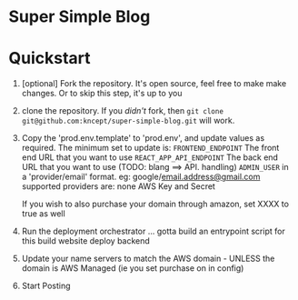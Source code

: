 # Super Simple Blog

# Quickstart

1) [optional] Fork the repository.
    It's open source, feel free to make make changes. Or to skip this step, it's up to you
2) clone the repository.
    If you _didn't_ fork, then `git clone git@github.com:kncept/super-simple-blog.git` will work.
3) Copy the 'prod.env.template' to 'prod.env', and update values as required.
    The minimum set to update is:
    `FRONTEND_ENDPOINT` The front end URL that you want to use
    `REACT_APP_API_ENDPOINT` The back end URL that you want to use (TODO: blang ==> API. handling)
    `ADMIN_USER` in a 'provider/email' format. eg: google/email.address@gmail.com
    supported providers are: none
    AWS Key and Secret

    If you wish to also purchase your domain through amazon, set XXXX to true as well
4) Run the deployment orchestrator
    ... gotta build an entrypoint script for this
            build website
            deploy backend

5) Update your name servers to match the AWS domain - UNLESS the domain is AWS Managed (ie you set purchase on in config)

6) Start Posting


